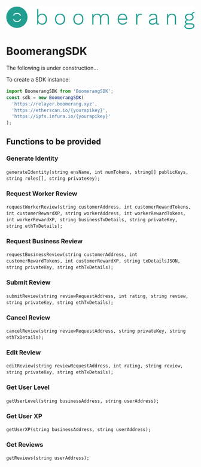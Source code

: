 ![alt text](https://github.com/BoomerangProject/boomerang-wiki/blob/master/images/logo.png "Boomerang Logo")
# BoomerangSDK
The following is under construction...

To create a SDK instance:

```js
import BoomerangSDK from 'BoomerangSDK';
const sdk = new BoomerangSDK(
  'https://relayer.boomerang.xyz',
  'https://etherscan.io/{yourapikey}',
  'https://ipfs.infura.io/{yourapikey}'
);
```

## Functions to be provided
### Generate Identity
`generateIdentity(string ensName, int numTokens, string[] publicKeys, string roles[], string privateKey);`

### Request Worker Review
`requestWorkerReview(string customerAddress, int customerRewardTokens, int customerRewardXP, string workerAddress, int workerRewardTokens, int workerRewardXP, string businessTxDetails, string privateKey, string ethTxDetails);`

### Request Business Review
`requestBusinessReview(string customerAddress, int customerRewardTokens, int customerRewardXP, string txDetailsJSON, string privateKey, string ethTxDetails);`

### Submit Review
`submitReview(string reviewRequestAddress, int rating, string review, string privateKey, string ethTxDetails);`

### Cancel Review
`cancelReview(string reviewRequestAddress, string privateKey, string ethTxDetails);`

### Edit Review
`editReview(string reviewRequestAddress, int rating, string review, string privateKey, string ethTxDetails);`

### Get User Level
`getUserLevel(string businessAddress, string userAddress);`

### Get User XP
`getUserXP(string businessAddress, string userAddress);`

### Get Reviews
`getReviews(string userAddress);`
